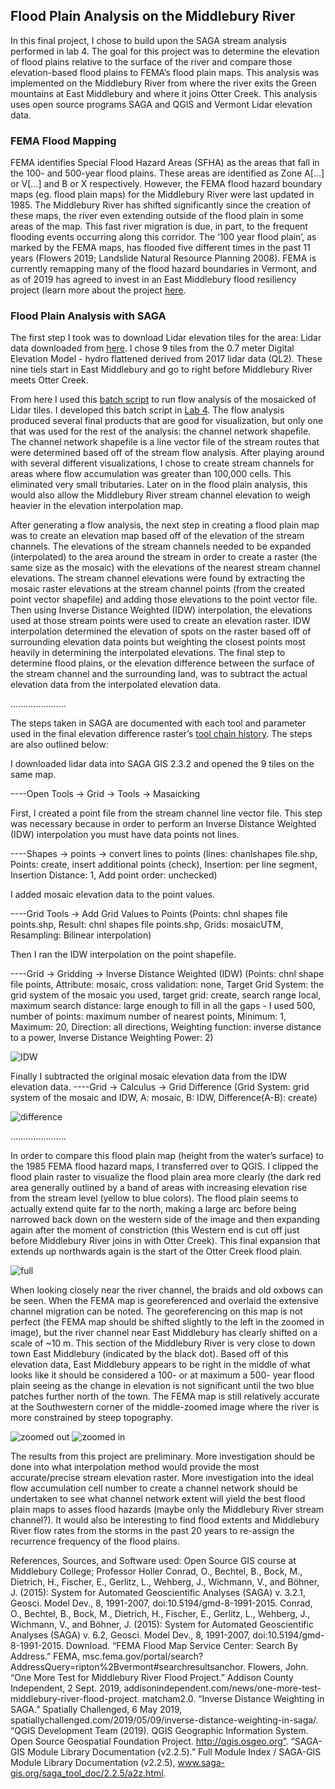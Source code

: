 ## Flood Plain Analysis on the Middlebury River
In this final project, I chose to build upon the SAGA stream analysis performed in lab 4. The goal for this project was to determine the elevation of flood plains relative to the surface of the river and compare those elevation-based flood plains to FEMA’s flood plain maps. This analysis was implemented on the Middlebury River from where the river exits the Green mountains at East Middlebury and where it joins Otter Creek. This analysis uses open source programs SAGA and QGIS and Vermont Lidar elevation data.

### FEMA Flood Mapping
FEMA identifies Special Flood Hazard Areas (SFHA) as the areas that fall in the 100- and 500-year flood plains. These areas are identified as Zone A[…] or V[…] and B or X respectively. However, the FEMA flood hazard boundary maps (eg. flood plain maps) for the Middlebury River were last updated in 1985. The Middlebury River has shifted significantly since the creation of these maps, the river even extending outside of the flood plain in some areas of the map. This fast river migration is due, in part, to the frequent flooding events occurring along this corridor. The ‘100 year flood plain’, as marked by the FEMA maps, has flooded five different times in the past 11 years (Flowers 2019; Landslide Natural Resource Planning 2008). FEMA is currently remapping many of the flood hazard boundaries in Vermont, and as of 2019 has agreed to invest in an East Middlebury flood resiliency project (learn more about the project [here]( https://addisonindependent.com/news/one-more-test-middlebury-river-flood-project).

### Flood Plain Analysis with SAGA
The first step I took was to download Lidar elevation tiles for the area:
Lidar data downloaded from [here](http://maps.vcgi.vermont.gov/opendata/tileselect_opendata.html?IndexLayerName=Index_ElevationDEM_DEMHF0p7M2017&FolderURL=http://maps.vcgi.vermont.gov/gisdata/vcgi/lidar/0_7M/2017/DEMHF/&cdownload=-1&InputLayerName=Index_ElevationDEM_DEMHF0p7M2017&InputFtype=raster). I chose 9 tiles from the 0.7 meter Digital Elevation Model - hydro flattened derived from 2017 lidar data (QL2). These nine tiels start in East Middlebury and go to right before Middlebury River meets Otter Creek.

From here I used this [batch script](flowanalysis.bat) to run flow analysis of the mosaicked of Lidar tiles. I developed this batch script in [Lab 4](Lab4.md). The flow analysis produced several final products that are good for visualization, but only one that was used for the rest of the analysis: the channel network shapefile. The channel network shapefile is a line vector file of the stream routes that were determined based off of the stream flow analysis. After playing around with several different visualizations, I chose to create stream channels for areas where flow accumulation was greater than 100,000 cells. This eliminated very small tributaries. Later on in the flood plain analysis, this would also allow the Middlebury River stream channel elevation to weigh heavier in the elevation interpolation map.

After generating a flow analysis, the next step in creating a flood plain map was to create an elevation map based off of the elevation of the stream channels. The elevations of the stream channels needed to be expanded (interpolated) to the area around the stream in order to create a raster (the same size as the mosaic) with the elevations of the nearest stream channel elevations. The stream channel elevations were found by extracting the mosaic raster elevations at the stream channel points (from the created point vector shapefile) and adding those elevations to the point vector file. Then using Inverse Distance Weighted (IDW) interpolation, the elevations used at those stream points were used to create an elevation raster. IDW interpolation determined the elevation of spots on the raster based off of surrounding elevation data points but weighting the closest points most heavily in determining the interpolated elevations. The final step to determine flood plains, or the elevation difference between the surface of the stream channel and the surrounding land, was to subtract the actual elevation data from the interpolated elevation data.

......................

The steps taken in SAGA are documented with each tool and parameter used in the final elevation difference raster’s [tool chain history](difference_toolchain.xml). The steps are also outlined below:

I downloaded lidar data into SAGA GIS 2.3.2 and opened the 9 tiles on the same map.

----Open Tools -> Grid -> Tools -> Masaicking

First, I created a point file from the stream channel line vector file. This step was necessary because in order to perform an Inverse Distance Weighted (IDW) interpolation you must have data points not lines.

----Shapes -> points -> convert lines to points (lines: chanlshapes file.shp, Points: create, insert additional points (check), Insertion: per line segment, Insertion Distance: 1, Add point order: unchecked)

I added mosaic elevation data to the point values.

----Grid Tools -> Add Grid Values to Points (Points: chnl shapes file points.shp, Result: chnl shapes file points.shp, Grids: mosaicUTM, Resampling: Bilinear interpolation)

Then I ran the IDW interpolation on the point shapefile. 

----Grid -> Gridding -> Inverse Distance Weighted (IDW) (Points: chnl shape file points, Attribute: mosaic, cross validation: none, Target Grid System: the grid system of the mosaic you used, target grid: create, search range local, maximum search distance: large enough to fill in all the gaps - I used 500, number of points: maximum number of nearest points, Minimum: 1, Maximum: 20, Direction: all directions, Weighting function: inverse distance to a power, Inverse Distance Weighting Power: 2)

![IDW](interpolation_mosaic.png)

Finally I subtracted the original mosaic elevation data from the IDW elevation data. 
----Grid -> Calculus -> Grid Difference (Grid System: grid system of the mosaic and IDW, A: mosaic, B: IDW, Difference(A-B): create)

![difference](difference_saga.png)

......................

In order to compare this flood plain map (height from the water’s surface) to the 1985 FEMA flood hazard maps, I transferred over to QGIS. I clipped the flood plain raster to visualize the flood plain area more clearly (the dark red area generally outlined by a band of areas with increasing elevation rise from the stream level (yellow to blue colors). The flood plain seems to actually extend quite far to the north, making a large arc before being narrowed back down on the western side of the image and then expanding again after the moment of constriction (this Western end is cut off just before Middlebury River joins in with Otter Creek). This final expansion that extends up northwards again is the start of the Otter Creek flood plain. 

![full](full.png)

When looking closely near the river channel, the braids and old oxbows can be seen. When the FEMA map is georeferenced and overlaid the extensive channel migration can be noted. The georeferencing on this map is not perfect (the FEMA map should be shifted slightly to the left in the zoomed in image), but the river channel near East Middlebury has clearly shifted on a scale of ~10 m. This section of the Middlebury River is very close to down town East Middlebury (indicated by the black dot). Based off of this elevation data, East Middlebury appears to be right in the middle of what looks like it should be considered a 100- or at maximum a 500- year flood plain seeing as the change in elevation is not significant until the two blue patches further north of the town. The FEMA map is still relatively accurate at the Southwestern corner of the middle-zoomed image where the river is more constrained by steep topography.

![zoomed out](zout.png)
![zoomed in](zin.png)

The results from this project are preliminary. More investigation should be done into what interpolation method would provide the most accurate/precise stream elevation raster. More investigation into the ideal flow accumulation cell number to create a channel network should be undertaken to see what channel network extent will yield the best flood plain maps to asses flood hazards (maybe only the Middlebury River stream channel?). It would also be interesting to find flood extents and Middlebury River flow rates from the storms in the past 20 years to re-assign the recurrence frequency of the flood plains.

References, Sources, and Software used:
Open Source GIS course at Middlebury College; Professor Holler
Conrad, O., Bechtel, B., Bock, M., Dietrich, H., Fischer, E., Gerlitz, L., Wehberg, J., Wichmann, V., and Böhner, J. (2015): System for Automated Geoscientific Analyses (SAGA) v. 3.2.1, Geosci. Model Dev., 8, 1991-2007, doi:10.5194/gmd-8-1991-2015.
Conrad, O., Bechtel, B., Bock, M., Dietrich, H., Fischer, E., Gerlitz, L., Wehberg, J., Wichmann, V., and Böhner, J. (2015): System for Automated Geoscientific Analyses (SAGA) v. 6.2, Geosci. Model Dev., 8, 1991-2007, doi:10.5194/gmd-8-1991-2015. Download.
“FEMA Flood Map Service Center: Search By Address.” FEMA, msc.fema.gov/portal/search?AddressQuery=ripton%2Bvermont#searchresultsanchor.
Flowers, John. “One More Test for Middlebury River Flood Project.” Addison County Independent, 2 Sept. 2019, addisonindependent.com/news/one-more-test-middlebury-river-flood-project.
matcham2.0. “Inverse Distance Weighting in SAGA.” Spatially Challenged, 6 May 2019, spatiallychallenged.com/2019/05/09/inverse-distance-weighting-in-saga/.
“QGIS Development Team (2019). QGIS Geographic Information System. Open Source Geospatial Foundation Project. http://qgis.osgeo.org”.
“SAGA-GIS Module Library Documentation (v2.2.5).” Full Module Index / SAGA-GIS Module Library Documentation (v2.2.5), www.saga-gis.org/saga_tool_doc/2.2.5/a2z.html.
